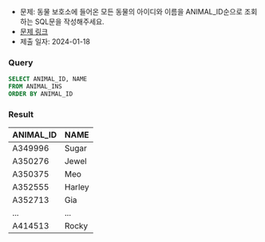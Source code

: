 - 문제: 동물 보호소에 들어온 모든 동물의 아이디와 이름을 ANIMAL_ID순으로 조회하는 SQL문을 작성해주세요.
- [문제 링크](https://school.programmers.co.kr/learn/courses/30/lessons/59403)
- 제출 일자: 2024-01-18

### Query

```sql
SELECT ANIMAL_ID, NAME
FROM ANIMAL_INS
ORDER BY ANIMAL_ID
```

### Result

| ANIMAL_ID | NAME   |
| :-------- | :----- |
| A349996   | Sugar  |
| A350276   | Jewel  |
| A350375   | Meo    |
| A352555   | Harley |
| A352713   | Gia    |
| ...       | ...    |
| A414513   | Rocky  |
